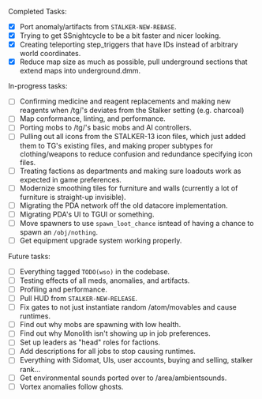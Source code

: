 Completed Tasks:

- [X] Port anomaly/artifacts from `STALKER-NEW-REBASE`.
- [X] Trying to get SSnightcycle to be a bit faster and nicer looking.
- [X] Creating teleporting step_triggers that have IDs instead of arbitrary world coordinates.
- [X] Reduce map size as much as possible, pull underground sections that extend maps into underground.dmm.

In-progress tasks:

- [ ] Confirming medicine and reagent replacements and making new reagents when /tg/'s deviates from the Stalker setting (e.g. charcoal)
- [ ] Map conformance, linting, and performance.
- [ ] Porting mobs to /tg/'s basic mobs and AI controllers.
- [ ] Pulling out all icons from the STALKER-13 icon files, which just added them to TG's existing files, and making proper subtypes for clothing/weapons to reduce confusion and redundance specifying icon files.
- [ ] Treating factions as departments and making sure loadouts work as expected in game preferences.
- [ ] Modernize smoothing tiles for furniture and walls (currently a lot of furniture is straight-up invisible).
- [ ] Migrating the PDA network off the old datacore implementation.
- [ ] Migrating PDA's UI to TGUI or something.
- [ ] Move spawners to use `spawn_loot_chance` isntead of having a chance to spawn an `/obj/nothing`.
- [ ] Get equipment upgrade system working properly.

Future tasks:
- [ ] Everything tagged `TODO(wso)` in the codebase.
- [ ] Testing effects of all meds, anomalies, and artifacts.
- [ ] Profiling and performance.
- [ ] Pull HUD from `STALKER-NEW-RELEASE`.
- [ ] Fix gates to not just instantiate random /atom/movables and cause runtimes.
- [ ] Find out why mobs are spawning with low health.
- [ ] Find out why Monolith isn't showing up in job preferences.
- [ ] Set up leaders as "head" roles for factions.
- [ ] Add descriptions for all jobs to stop causing runtimes.
- [ ] Everything with Sidomat, UIs, user accounts, buying and selling, stalker rank...
- [ ] Get environmental sounds ported over to /area/ambientsounds.
- [ ] Vortex anomalies follow ghosts.
